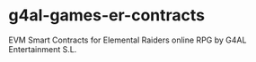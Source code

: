 # g4al-games-er-contracts
EVM Smart Contracts for Elemental Raiders online RPG by G4AL Entertainment S.L.
